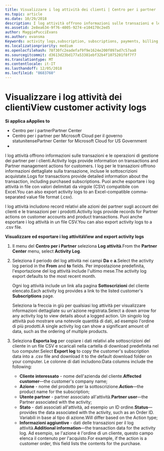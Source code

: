 ```yaml
---
title: Visualizzare i log attività dei clienti | Centro per i partner
ms.topic: article
ms.date: 10/29/2018
description: I log attività offrono informazioni sulle transazioni e le operazioni di gestione dei partner per i clienti.
ms.assetid: 2e8ea634-9f76-4005-9274-e104170c2ed5
author: MaggiePucciEvans
ms.author: evansma
Keywords: activity logs,subscription, subscriptions, payments, billing, transactions
ms.localizationpriority: medium
ms.openlocfilehash: 78f30fc2eadefaf9f9e1624e200f097ad7c57aa8
ms.sourcegitcommit: d3613d23bd177a53381ebf32b4f1075201f8f7f7
ms.translationtype: MT
ms.contentlocale: it-IT
ms.lasthandoff: 12/05/2018
ms.locfileid: "8683760"
---
```

# <a name="view-customer-activity-logs"></a><span data-ttu-id="b0b96-103">Visualizzare i log attività dei clienti</span><span class="sxs-lookup"><span data-stu-id="b0b96-103">View customer activity logs</span></span>

**<span data-ttu-id="b0b96-104">Si applica a</span><span class="sxs-lookup"><span data-stu-id="b0b96-104">Applies to</span></span>**

-  <span data-ttu-id="b0b96-105">Centro per i partner</span><span class="sxs-lookup"><span data-stu-id="b0b96-105">Partner Center</span></span>
-  <span data-ttu-id="b0b96-106">Centro per i partner per Microsoft Cloud per il governo statunitense</span><span class="sxs-lookup"><span data-stu-id="b0b96-106">Partner Center for Microsoft Cloud for US Government</span></span>
-  


<span data-ttu-id="b0b96-107">I log attività offrono informazioni sulle transazioni e le operazioni di gestione dei partner per i clienti.</span><span class="sxs-lookup"><span data-stu-id="b0b96-107">Activity logs provide information on transactions and Partner management actions for customers.</span></span> <span data-ttu-id="b0b96-108">I log per le transazioni offrono informazioni dettagliate sulla transazione, incluse le sottoscrizioni acquistate.</span><span class="sxs-lookup"><span data-stu-id="b0b96-108">Logs for transactions provide detailed information about the transaction, including purchased subscriptions.</span></span> <span data-ttu-id="b0b96-109">Puoi anche esportare i log attività in file con valori delimitati da virgole (CSV) compatibile con Excel.</span><span class="sxs-lookup"><span data-stu-id="b0b96-109">You can also export activity logs to an Excel-compatible comma-separated value file format (.csv).</span></span>

<span data-ttu-id="b0b96-110">I log attività includono record relativi alle azioni dei partner sugli account dei clienti e le transazioni per i prodotti.</span><span class="sxs-lookup"><span data-stu-id="b0b96-110">Activity logs provide records for Partner actions on customer accounts and product transactions.</span></span> <span data-ttu-id="b0b96-111">Puoi anche esportare i log attività in un file CSV.</span><span class="sxs-lookup"><span data-stu-id="b0b96-111">You can also export activity logs to a .csv file.</span></span>

**<span data-ttu-id="b0b96-112">Visualizzare ed esportare i log attività</span><span class="sxs-lookup"><span data-stu-id="b0b96-112">View and export activity logs</span></span>**

1.  <span data-ttu-id="b0b96-113">Il menu del **Centro per i Partner** seleziona **Log attività**.</span><span class="sxs-lookup"><span data-stu-id="b0b96-113">From the **Partner Center** menu, select **Activity Log**.</span></span>
2.  <span data-ttu-id="b0b96-114">Seleziona il periodo del log attività nei campi **Da** e **a**.</span><span class="sxs-lookup"><span data-stu-id="b0b96-114">Select the activity log period in the **From** and **to** fields.</span></span> <span data-ttu-id="b0b96-115">Per impostazione predefinita, l'esportazione del log attività include l'ultimo mese.</span><span class="sxs-lookup"><span data-stu-id="b0b96-115">The activity log export defaults to the most recent month.</span></span>

    <span data-ttu-id="b0b96-116">Ogni log attività include un link alla pagina **Sottoscrizioni** del cliente elencato.</span><span class="sxs-lookup"><span data-stu-id="b0b96-116">Each activity log provides a link to the listed customer's **Subscriptions** page.</span></span>

    <span data-ttu-id="b0b96-117">Seleziona la freccia in giù per qualsiasi log attività per visualizzare informazioni dettagliate su un'azione registrata.</span><span class="sxs-lookup"><span data-stu-id="b0b96-117">Select a down arrow for any activity log to view details about a logged action.</span></span> <span data-ttu-id="b0b96-118">Un singolo log attività può mostrare una notevole quantità di dati, ad esempio l'ordine di più prodotti.</span><span class="sxs-lookup"><span data-stu-id="b0b96-118">A single activity log can show a significant amount of data, such as the ordering of multiple products.</span></span>

3.  <span data-ttu-id="b0b96-119">Seleziona **Esporta log** per copiare i dati relativi alle sottoscrizioni del cliente in un file CSV e scaricali nella cartella di download predefinita nel tuo computer.</span><span class="sxs-lookup"><span data-stu-id="b0b96-119">Select **Export log** to copy the customer's subscription data into a .csv file and download it to the default download folder on your computer.</span></span> <span data-ttu-id="b0b96-120">Le colonne di dati includono:</span><span class="sxs-lookup"><span data-stu-id="b0b96-120">Data columns include the following:</span></span>
    -   <span data-ttu-id="b0b96-121">**Cliente interessato** - nome dell'azienda del cliente.</span><span class="sxs-lookup"><span data-stu-id="b0b96-121">**Affected customer**—the customer's company name;</span></span>
    -   <span data-ttu-id="b0b96-122">**Azione** - nome del prodotto per la sottoscrizione.</span><span class="sxs-lookup"><span data-stu-id="b0b96-122">**Action**—the product name for the subscription;</span></span>
    -   <span data-ttu-id="b0b96-123">**Utente partner** - partner associato all'attività.</span><span class="sxs-lookup"><span data-stu-id="b0b96-123">**Partner user**—the Partner associated with the activity;</span></span>
    -   <span data-ttu-id="b0b96-124">**Stato** - dati associati all'attività, ad esempio un ID ordine.</span><span class="sxs-lookup"><span data-stu-id="b0b96-124">**Status**—provides the data associated with the activity, such as an Order ID.</span></span> <span data-ttu-id="b0b96-125">Variabili in base al tipo di azione.</span><span class="sxs-lookup"><span data-stu-id="b0b96-125">Will differ based on the Action type;</span></span>
    -   <span data-ttu-id="b0b96-126">**Informazioni aggiuntive** - dati delle transazioni per il log attività.</span><span class="sxs-lookup"><span data-stu-id="b0b96-126">**Additional information**—the transaction data for the activity log.</span></span> <span data-ttu-id="b0b96-127">Ad esempio, se l'azione è l'ordine di un cliente, questo campo elenca il contenuto per l'acquisto.</span><span class="sxs-lookup"><span data-stu-id="b0b96-127">For example, if the action is a customer order, this field lists the contents for the purchase.</span></span>

 

 



